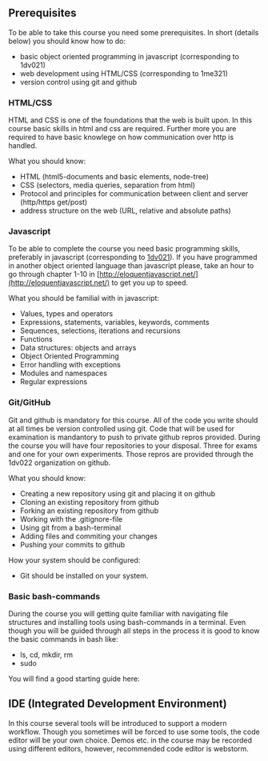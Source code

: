 ## Prerequisites
To be able to take this course you need some prerequisites. In short (details below) you should know how to do:
* basic object oriented programming in javascript (corresponding to 1dv021)
* web development using HTML/CSS (corresponding to 1me321)
* version control using git and github

### HTML/CSS
HTML and CSS is one of the foundations that the web is built upon. In this course basic skills in html and css are required. Further more you are required to have basic knowlege on how communication over http is handled.

What you should know:
* HTML (html5-documents and basic elements, node-tree)
* CSS (selectors, media queries, separation from html)
* Protocol and principles for communication between client and server (http/https get/post)
* address structure on the web (URL, relative and absolute paths)

### Javascript
To be able to complete the course you need basic programming skills, preferably in javascript (corresponding to [1dv021](https://github.com/1dv021)). If you have programmed in another object oriented language than javascript please, take an hour to go through chapter 1-10 in [http://eloquentjavascript.net/](http://eloquentjavascript.net/) to get you up to speed. 

What you should be familial with in javascript:
* Values, types and operators
* Expressions, statements, variables, keywords, comments
* Sequences, selections, iterations and recursions
* Functions
* Data structures: objects and arrays
* Object Oriented Programming
* Error handling with exceptions
* Modules and namespaces
* Regular expressions

### Git/GitHub
Git and github is mandatory for this course. All of the code you write should at all times be version controlled using git. Code that will be used for examination is mandantory to push to private github repros provided. During the course you will have four repositories to your disposal. Three for exams and one for your own experiments. Those repros are provided through the 1dv022 organization on github. 

What you should know:
* Creating a new repository using git and placing it on github
* Cloning an existing repository from github
* Forking an existing repository from github
* Working with the .gitignore-file
* Using git from a bash-terminal
* Adding files and commiting your changes
* Pushing your commits to github

How your system should be configured:
* Git should be installed on your system. 

### Basic bash-commands
During the course you will getting quite familiar with navigating file structures and installing tools using bash-commands in a terminal. Even though you will be guided through all steps in the process it is good to know the basic commands in bash like:
* ls, cd, mkdir, rm
* sudo

You will find a good starting guide here:

## IDE (Integrated Development Environment)
In this course several tools will be introduced to support a modern workflow. Though you sometimes will be forced to use some tools, the code editor will be your own choice. Demos etc. in the course may be recorded using different editors, however, recommended code editor is webstorm.


